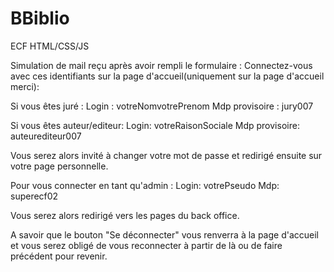 # BBiblio
ECF HTML/CSS/JS

Simulation de mail reçu après avoir rempli le formulaire : Connectez-vous avec ces identifiants sur la page d'accueil(uniquement sur la page d'accueil merci):

Si vous êtes juré : Login : votreNomvotrePrenom Mdp provisoire : jury007

Si vous êtes auteur/editeur: Login: votreRaisonSociale Mdp provisoire: auteurediteur007

Vous serez alors invité à changer votre mot de passe et redirigé ensuite sur votre page personnelle.

Pour vous connecter en tant qu'admin : Login: votrePseudo Mdp: superecf02

Vous serez alors redirigé vers les pages du back office.

A savoir que le bouton "Se déconnecter" vous renverra à la page d'accueil et vous serez obligé de vous reconnecter à partir de là ou de faire précédent pour revenir.
